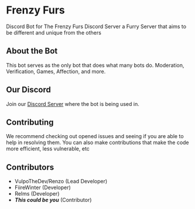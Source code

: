 # Frenzy Furs

Discord Bot for The Frenzy Furs Discord Server a Furry Server that aims to be different and unique from the others

## About the Bot

This bot serves as the only bot that does what many bots do. Moderation, Verification, Games, Affection, and more.

## Our Discord

Join our [Discord Server](https://discord.gg/2yjBndGjN9) where the bot is being used in.

## Contributing

We recommend checking out opened issues and seeing if you are able to help in resolving them. You can also make contributions that make the code more efficient, less vulnerable, etc

## Contributors

- VulpoTheDev/Renzo (Lead Developer)
- FiireWinter (Developer)
- Relms (Developer)
- ***This could be you*** (Contributor)
